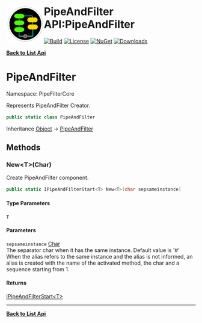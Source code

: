 # <img align="left" width="100" height="100" src="../images/icon.png">PipeAndFilter API:PipeAndFilter 

[![Build](https://github.com/FRACerqueira/PipeAndFilter/workflows/Build/badge.svg)](https://github.com/FRACerqueira/PipeAndFilter/actions/workflows/build.yml)
[![License](https://img.shields.io/badge/License-MIT-brightgreen.svg)](https://github.com/FRACerqueira/PipeAndFilter/blob/master/LICENSE)
[![NuGet](https://img.shields.io/nuget/v/PipeAndFilter)](https://www.nuget.org/packages/PipeAndFilter/)
[![Downloads](https://img.shields.io/nuget/dt/PipeAndFilter)](https://www.nuget.org/packages/PipeAndFilter/)

[**Back to List Api**](./apis.md)

# PipeAndFilter

Namespace: PipeFilterCore

Represents PipeAndFilter Creator.

```csharp
public static class PipeAndFilter
```

Inheritance [Object](https://docs.microsoft.com/en-us/dotnet/api/system.object) → [PipeAndFilter](./pipefiltercore.pipeandfilter.md)

## Methods

### <a id="methods-new"/>**New&lt;T&gt;(Char)**

Create PipeAndFilter component.

```csharp
public static IPipeAndFilterStart<T> New<T>(char sepsameinstance)
```

#### Type Parameters

`T`<br>

#### Parameters

`sepsameinstance` [Char](https://docs.microsoft.com/en-us/dotnet/api/system.char)<br>
The separator char when it has the same instance. Default value is '#'
 <br>When the alias refers to the same instance and the alias is not informed, an alias is created with the name of the activated method, the char and a sequence starting from 1.

#### Returns

[IPipeAndFilterStart&lt;T&gt;](./pipefiltercore.ipipeandfilterstart-1.md)


- - -
[**Back to List Api**](./apis.md)
